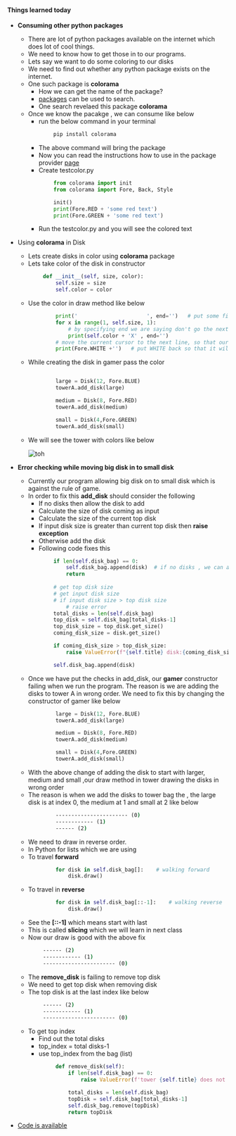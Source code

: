 #### Things learned today
* __Consuming other python packages__
    * There are lot of python packages available on the internet which does lot of cool things. 
    * We need to know how to get those in to our programs.
    * Lets say we want to do some coloring to our disks
    * We need to find out whether any python package exists on the internet.
    * One such package is __colorama__ 
        * How we can get the name of the package?
        * [packages](https://pypi.org/) can be used to search.
        * One search revelaed this package __colorama__
    * Once we know the pacakge , we can consume like below
        * run the below command in your terminal
        ```cmd
                pip install colorama
        ```
        * The above command will bring the package
        * Now you can read the instructions how to use in the package provider [page](https://pypi.org/project/colorama/)
        * Create testcolor.py
        ```python
                from colorama import init
                from colorama import Fore, Back, Style

                init()
                print(Fore.RED + 'some red text')
                print(Fore.GREEN + 'some red text')
        ```
        * Run the testcolor.py and you will see the colored text


* Using __colorama__ in Disk
    * Lets create disks in color using __colorama__ package
    * Lets take color of the disk in constructor 
    ```python
            def __init__(self, size, color):
                self.size = size
                self.color = color
    ```
    * Use the color in draw method like below
    ```python
                print('                      ', end='')   # put some filler
                for x in range(1, self.size, 1):
                    # by specifying end we are saying don't go the next line after print.
                    print(self.color + 'X' , end='')
                # move the current cursor to the next line, so that our base will draw properly
                print(Fore.WHITE +'')   # put WHITE back so that it will reset to WHITE
    ```
    * While creating the disk in gamer pass the color
    ```python

                large = Disk(12, Fore.BLUE)
                towerA.add_disk(large)

                medium = Disk(8, Fore.RED)
                towerA.add_disk(medium)

                small = Disk(4,Fore.GREEN)
                towerA.add_disk(small)
    ```
    * We will see the tower with colors like below

        ![toh](../../images/toh_with_color.PNG)


* __Error checking while moving big disk in to small disk__
    * Currently our program allowing big disk on to small disk which is against the rule of game.
    * In order to fix this __add_disk__ should consider the following
        * If no disks then allow the disk to add
        * Calculate the size of disk coming as input
        * Calculate the size of the current top disk
        * If input disk size is greater than current top disk then __raise exception__
        * Otherwise add the disk
        * Following code fixes this
        ```python
                if len(self.disk_bag) == 0:
                    self.disk_bag.append(disk)  # if no disks , we can add any disk
                    return
                
                # get top disk size
                # get input disk size
                # if input disk size > top disk size
                    # raise error
                total_disks = len(self.disk_bag)
                top_disk = self.disk_bag[total_disks-1]
                top_disk_size = top_disk.get_size()
                coming_disk_size = disk.get_size()

                if coming_disk_size > top_disk_size:
                    raise ValueError(f"{self.title} disk:{coming_disk_size} cannot go on to {top_disk_size}")

                self.disk_bag.append(disk)
        ```
    * Once we have put the checks in add_disk, our __gamer__ constructor failing when we run the program. The reason is we are adding the disks to tower A in wrong order. We need to fix this by changing the constructor of gamer like below
    ```python
                large = Disk(12, Fore.BLUE)
                towerA.add_disk(large)

                medium = Disk(8, Fore.RED)
                towerA.add_disk(medium)

                small = Disk(4,Fore.GREEN)
                towerA.add_disk(small)
    ```
    * With the above change of adding the disk to start with larger, medium and small ,our draw method in tower drawing the disks in wrong order
    * The reason is when we add the disks to tower bag the , the large disk is at index 0, the medium at 1 and small at 2 like below
    ```cmd
                ----------------------- (0)    
                ------------ (1)    
                ------ (2)    
    ```
    * We need to draw in reverse order.
    * In Python for lists which we are using
    * To travel __forward__
    ```python
                for disk in self.disk_bag[]:    # walking forward
                    disk.draw()
    ```
    * To travel in __reverse__
    ```python
                for disk in self.disk_bag[::-1]:    # walking reverse
                    disk.draw()
    ```
    * See the __[::-1]__  which means start with last
    * This is called __slicing__ which we will learn in next class
    * Now our draw is good with the above fix
    ```cmd
            ------ (2)    
            ------------ (1)    
            ----------------------- (0)    
    ```

    * The __remove_disk__ is failing to remove top disk
    * We need to get top disk when removing disk
    * The top disk is at the last index like below
    ```cmd
            ------ (2)    
            ------------ (1)    
            ----------------------- (0)    
    ```
    * To get top index
        * Find out the total disks
        * top_index = total disks-1
        * use top_index from the bag (list)
    ```python
                def remove_disk(self):
                    if len(self.disk_bag) == 0:
                        raise ValueError(f'tower {self.title} does not have any disks to move.')

                    total_disks = len(self.disk_bag)
                    topDisk = self.disk_bag[total_disks-1]
                    self.disk_bag.remove(topDisk)
                    return topDisk
    ```

    
* [Code is available](https://github.com/sairamaj/programmingclass/tree/master/pythontoh/Step8)

